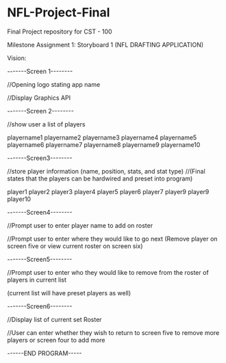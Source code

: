 # NFL-Project-Final
Final Project repository for CST - 100

Milestone Assignment 1: Storyboard 1 (NFL DRAFTING APPLICATION)

Vision:

-------Screen 1--------

//Opening logo stating app name

//Display Graphics API

-------Screen 2--------

//show user a list of players

playername1
playername2
playername3
playername4
playername5
playername6
playername7
playername8
playername9
playername10

-------Screen3-------- 

//store player information (name, position, stats, and stat type)
 //(Final states that the players can be hardwired and preset into program)

player1
player2
player3
player4
player5
player6
player7
player9
player9
player10

-------Screen4--------

//Prompt user to enter player name to add on roster

//Prompt user to enter where they would like to go next (Remove player on screen five or view current roster on screen six)

-------Screen5--------

//Prompt user to enter who they would like to remove from the roster of players in current list

(current list will have preset players as well)

-------Screen6--------

//Display list of current set Roster

//User can enter whether they wish to return to screen five to remove more players or screen four to add more

------END PROGRAM-----